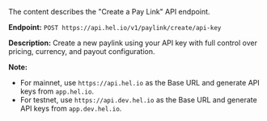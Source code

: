 The content describes the "Create a Pay Link" API endpoint.

**Endpoint:** `POST https://api.hel.io/v1/paylink/create/api-key`

**Description:** Create a new paylink using your API key with full control over pricing, currency, and payout configuration.

**Note:**
*   For mainnet, use `https://api.hel.io` as the Base URL and generate API keys from `app.hel.io`.
*   For testnet, use `https://api.dev.hel.io` as the Base URL and generate API keys from `app.dev.hel.io`.